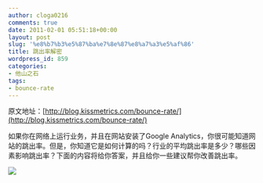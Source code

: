 ```yaml
---
author: cloga0216
comments: true
date: 2011-02-01 05:51:18+00:00
layout: post
slug: '%e8%b7%b3%e5%87%ba%e7%8e%87%e8%a7%a3%e5%af%86'
title: 跳出率解密
wordpress_id: 859
categories:
- 他山之石
tags:
- bounce-rate
---
```


原文地址：[http://blog.kissmetrics.com/bounce-rate/](http://blog.kissmetrics.com/bounce-rate/)

如果你在网络上运行业务，并且在网站安装了Google Analytics，你很可能知道网站的跳出率。但是，你知道它是如何计算的吗？行业的平均跳出率是多少？哪些因素影响跳出率？下面的内容将给你答案，并且给你一些建议帮你改善跳出率。<!-- more -->


[![](http://www.cloga.info/wp-content/uploads/2011/02/bounce-rate-dmsy.png)](http://www.cloga.info/wp-content/uploads/2011/02/bounce-rate-dmsy.png)[](http://www.cloga.info/wp-content/uploads/2011/02/bounce-rate-dmsy.png)
